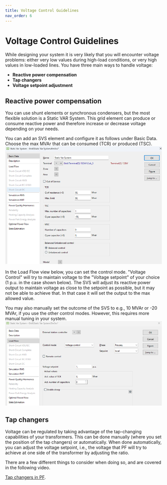 ```yaml
---
title: Voltage Control Guidelines
nav_order: 6
---
```


# Voltage Control Guidelines

While designing your system it is very likely that you will encounter voltage problems: either very low values during high-load conditions, or very high values in low-loaded lines. You have three main ways to handle voltage:

- **Reactive power compensation**
- **Tap changers**
- **Voltage setpoint adjustment**

## Reactive power compensation

You can use shunt elements or synchronous condensers, but the most flexible solution is a Static VAR System. This grid element can produce or consume reactive power and therefore increase or decrease voltage depending on your needs.

You can add an SVS element and configure it as follows under Basic Data. Choose the max MVAr that can be consumed (TCR) or produced (TSC). 
![Voltage Control](./images/SVS1.png)

In the Load Flow view below, you can set the control mode. "Voltage Control" will try to maintain voltage to the "Voltage setpoint" of your choice (1 p.u. in the case shown below). The SVS will adjust its reactive power output to maintain voltage as close to the setpoint as possible, but it may not be able to achieve that. In that case it will set the output to the max allowed value.

You may also manually set the outcome of the SVS to e.g., 10 MVAr or -20 MVAr, if you use the other control modes. However, this requires more manual tuning in your system.
![Voltage Control](./images/SVS2.png)

## Tap changers

Voltage can be regulated by taking advantage of the tap-changing capabilities of your transformers. This can be done manually (where you set the position of the tap changers) or automatically. When done automatically, you can adjust the voltage setpoint, i.e., the voltage that PF will try to achieve at one side of the transformer by adjusting the ratio.

There are a few different things to consider when doing so, and are covered in the following video.

[Tap changers in PF](https://panopto.dtu.dk/Panopto/Pages/Viewer.aspx?id=42b74e14-6ff4-4826-b02e-b31b00a6b5fe).